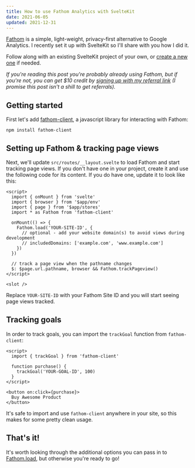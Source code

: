 ```yaml
---
title: How to use Fathom Analytics with SvelteKit
date: 2021-06-05
updated: 2021-12-31
---
```


[Fathom](https://usefathom.com) is a simple, light-weight, privacy-first alternative to Google Analytics. I recently set it up with SvelteKit so I'll share with you how I did it.

Follow along with an existing SvelteKit project of your own, or [create a new one](https://kit.svelte.dev/docs#introduction-getting-started) if needed.

_If you're reading this post you're probably already using Fathom, but if you're not, you can get $10 credit by [signing up with my referral link](https://usefathom.com/ref/QAKNUF) (I promise this post isn't a shill to get referrals)._

## Getting started

First let's add [fathom-client](https://github.com/derrickreimer/fathom-client), a javascript library for interacting with Fathom:

```
npm install fathom-client
```

## Setting up Fathom & tracking page views

Next, we'll update `src/routes/__layout.svelte` to load Fathom and start tracking page views. If you don't have one in your project, create it and use the following code for its content. If you do have one, update it to look like this:

```svelte
<script>
  import { onMount } from 'svelte'
  import { browser } from '$app/env'
  import { page } from '$app/stores'
  import * as Fathom from 'fathom-client'

  onMount(() => {
    Fathom.load('YOUR-SITE-ID', {
      // optional - add your website domain(s) to avoid views during development
      // includedDomains: ['example.com', 'www.example.com']
    })
  })

  // track a page view when the pathname changes
  $: $page.url.pathname, browser && Fathom.trackPageview()
</script>

<slot />
```

Replace `YOUR-SITE-ID` with your Fathom Site ID and you will start seeing page views tracked.

## Tracking goals

In order to track goals, you can import the `trackGoal` function from `fathom-client`:

```svelte
<script>
  import { trackGoal } from 'fathom-client'

  function purchase() {
    trackGoal('YOUR-GOAL-ID', 100)
  }
</script>

<button on:click={purchase}>
  Buy Awesome Product
</button>
```

It's safe to import and use `fathom-client` anywhere in your site, so this makes for some pretty clean usage.

## That's it!

It's worth looking through the additional options you can pass in to [Fathom.load](https://github.com/derrickreimer/fathom-client#loadsiteid-string-opts-object), but otherwise you're ready to go!
